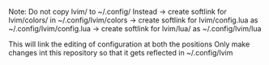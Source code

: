 Note: Do not copy lvim/ to ~/.config/
Instead
  -> create softlink for lvim/colors/ in ~/.config/lvim/colors
  -> create softlink for lvim/config.lua as ~/.config/lvim/config.lua
  -> create softlink for lvim/lua/ as ~/.config/lvim/lua

This will link the editing of configuration at both the positions
Only make changes int this repository so that it gets reflected in
~/.config/lvim
